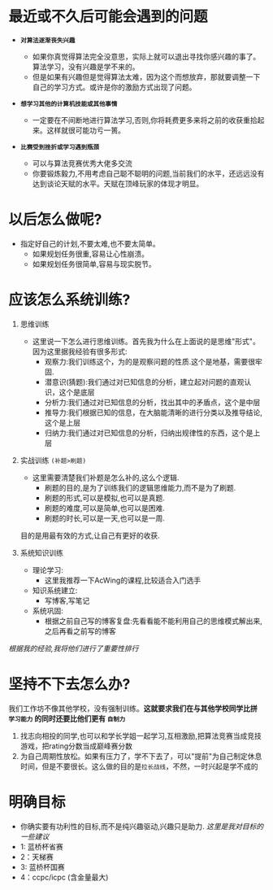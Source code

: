
# 最近或不久后可能会遇到的问题
- **`对算法逐渐丧失兴趣`**
    - 如果你真觉得算法完全没意思，实际上就可以退出寻找你感兴趣的事了。算法学习，没有兴趣是学不来的。
    - 但是如果有兴趣但是觉得算法太难，因为这个而想放弃，那就要调整一下自己的学习方式。或许是你的激励方式出现了问题。

- **`想学习其他的计算机技能或其他事情`**
    - 一定要在不间断地进行算法学习,否则,你将耗费更多来将之前的收获重拾起来。这样就很可能功亏一篑。
- **`比赛受到挫折或学习遇到瓶颈`**
    - 可以与算法竞赛优秀大佬多交流
    - 你要锻炼毅力,不用考虑自己聪不聪明的问题,当前我们的水平，还远远没有达到谈论天赋的水平。天赋在顶峰玩家的体现才明显。

# 以后怎么做呢?
- 指定好自己的计划,不要太难,也不要太简单。
  - 如果规划任务很重,容易让心性崩溃。
  - 如果规划任务很简单,容易与现实脱节。







# 应该怎么系统训练?
1. 思维训练
    - 这里说一下怎么进行思维训练。首先我为什么在上面说的是思维"形式"。因为这里据我经验有很多形式:
      - 观察力:我们训练这个，为的是观察问题的性质.这个是地基，需要很牢固.
      - 潜意识(猜题):我们通过对已知信息的分析，建立起对问题的直观认识，这个是底层
      - 分析力:我们通过对已知信息的分析，找出其中的矛盾点，这个是中层
      - 推导力:我们根据已知的信息，在大脑能清晰的进行分类以及推导结论,这个是上层 
      - 归纳力:我们通过对已知信息的分析，归纳出规律性的东西，这个是上层
  
2. 实战训练 `(补题>刷题)`
    - 这里需要清楚我们补题是怎么补的,这么个逻辑.
      - 刷题的目的,是为了训练我们的逻辑思维能力,而不是为了刷题.
      - 刷题的形式,可以是模拟,也可以是真题.
      - 刷题的难度,可以是简单,也可以是困难.
      - 刷题的时长,可以是一天,也可以是一周.

    目的是用最有效的方式,让自己有更好的收获.
3. 系统知识训练
    - 理论学习:
      - 这里我推荐一下AcWing的课程,比较适合入门选手
    - 知识系统建立:
      - 写博客,写笔记
    - 系统巩固:
      - 根据之前自己写的博客复盘:先看看能不能利用自己的思维模式解出来,之后再看之前写的博客
  
*根据我的经验,我将他们进行了重要性排行*

# 坚持不下去怎么办?
    
我们工作坊不像其他学校，没有强制训练。**这就要求我们在与其他学校同学比拼 `学习能力` 的同时还要比他们更有 `自制力`**
1. 找志向相投的同学,也可以和学长学姐一起学习,互相激励,把算法竞赛当成竞技游戏，把rating分数当成巅峰赛分数
2. 为自己周期性放松。如果有压力了，学不下去了，可以"提前"为自己制定休息时间，但是不要很长。这么做的目的是`拉长战线`，不然，一时兴起是学不成的

# 明确目标
- 你确实要有功利性的目标,而不是纯兴趣驱动,兴趣只是助力.
*这里是我对目标的一些建议*
- 1: 蓝桥杯省赛
- 2：天梯赛 
- 3: 蓝桥杯国赛
- 4：ccpc/icpc (含金量最大)